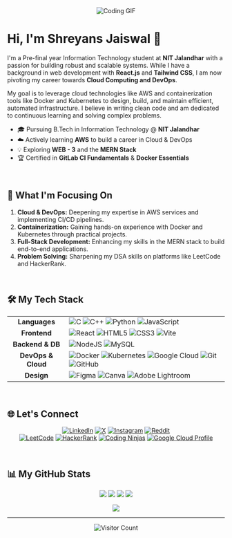 <div align="center">
  <img src="https://user-images.githubusercontent.com/74038190/221352995-5ac18bdf-1a19-4f99-bbb6-77559b220470.gif" alt="Coding GIF">
</div>

# Hi, I'm Shreyans Jaiswal 👋

I'm a Pre-final year Information Technology student at **NIT Jalandhar** with a passion for building robust and scalable systems. While I have a background in web development with **React.js** and **Tailwind CSS**, I am now pivoting my career towards **Cloud Computing and DevOps**.

My goal is to leverage cloud technologies like AWS and containerization tools like Docker and Kubernetes to design, build, and maintain efficient, automated infrastructure. I believe in writing clean code and am dedicated to continuous learning and solving complex problems.

- 🎓 Pursuing B.Tech in Information Technology @ **NIT Jalandhar**
- ☁️ Actively learning **AWS** to build a career in Cloud & DevOps
- 💡 Exploring **WEB - 3** and the **MERN Stack**
- 🏆 Certified in **GitLab CI Fundamentals** & **Docker Essentials**

<br>

## 🚀 What I'm Focusing On
1.  **Cloud & DevOps:** Deepening my expertise in AWS services and implementing CI/CD pipelines.
2.  **Containerization:** Gaining hands-on experience with Docker and Kubernetes through practical projects.
3.  **Full-Stack Development:** Enhancing my skills in the MERN stack to build end-to-end applications.
4.  **Problem Solving:** Sharpening my DSA skills on platforms like LeetCode and HackerRank.

<br>

## 🛠️ My Tech Stack

<table>
  <tr>
    <td align="center"><strong>Languages</strong></td>
    <td>
      <img src="https://img.shields.io/badge/c-%2300599C.svg?style=for-the-badge&logo=c&logoColor=white" alt="C">
      <img src="https://img.shields.io/badge/c++-%2300599C.svg?style=for-the-badge&logo=c%2B%2B&logoColor=white" alt="C++">
      <img src="https://img.shields.io/badge/python-3670A0?style=for-the-badge&logo=python&logoColor=ffdd54" alt="Python">
      <img src="https://img.shields.io/badge/javascript-%23323330.svg?style=for-the-badge&logo=javascript&logoColor=%23F7DF1E" alt="JavaScript">
    </td>
  </tr>
  <tr>
    <td align="center"><strong>Frontend</strong></td>
    <td>
      <img src="https://img.shields.io/badge/react-%2320232a.svg?style=for-the-badge&logo=react&logoColor=%2361DAFB" alt="React">
      <img src="https://img.shields.io/badge/html5-%23E34F26.svg?style=for-the-badge&logo=html5&logoColor=white" alt="HTML5">
      <img src="https://img.shields.io/badge/css3-%231572B6.svg?style=for-the-badge&logo=css3&logoColor=white" alt="CSS3">
      <img src="https://img.shields.io/badge/vite-%23646CFF.svg?style=for-the-badge&logo=vite&logoColor=white" alt="Vite">
    </td>
  </tr>
  <tr>
    <td align="center"><strong>Backend & DB</strong></td>
    <td>
      <img src="https://img.shields.io/badge/node.js-6DA55F?style=for-the-badge&logo=node.js&logoColor=white" alt="NodeJS">
      <img src="https://img.shields.io/badge/mysql-4479A1.svg?style=for-the-badge&logo=mysql&logoColor=white" alt="MySQL">
    </td>
  </tr>
  <tr>
    <td align="center"><strong>DevOps & Cloud</strong></td>
    <td>
      <img src="https://img.shields.io/badge/Docker-%230db7ed.svg?style=for-the-badge&logo=docker&logoColor=white" alt="Docker">
      <img src="https://img.shields.io/badge/Kubernetes-%23326ce5.svg?style=for-the-badge&logo=kubernetes&logoColor=white" alt="Kubernetes">
      <img src="https://img.shields.io/badge/GoogleCloud-%234285F4.svg?style=for-the-badge&logo=google-cloud&logoColor=white" alt="Google Cloud">
      <img src="https://img.shields.io/badge/git-%23F05033.svg?style=for-the-badge&logo=git&logoColor=white" alt="Git">
      <img src="https://img.shields.io/badge/github-%23121011.svg?style=for-the-badge&logo=github&logoColor=white" alt="GitHub">
    </td>
  </tr>
    <tr>
    <td align="center"><strong>Design</strong></td>
    <td>
      <img src="https://img.shields.io/badge/Figma-%23F24E1E.svg?style=for-the-badge&logo=figma&logoColor=white" alt="Figma">
      <img src="https://img.shields.io/badge/Canva-%2300C4CC.svg?style=for-the-badge&logo=Canva&logoColor=white" alt="Canva">
      <img src="https://img.shields.io/badge/Adobe%20Lightroom-31A8FF.svg?style=for-the-badge&logo=Adobe%20Lightroom&logoColor=white" alt="Adobe Lightroom">
    </td>
  </tr>
</table>

<br>

## 🌐 Let's Connect

<div align="center">

[![LinkedIn](https://img.shields.io/badge/LinkedIn-%230077B5.svg?logo=linkedin&logoColor=white)](https://linkedin.com/in/shreyans-jaiswal-894160294/)
[![X](https://img.shields.io/badge/X-black.svg?logo=X&logoColor=white)](https://x.com/Shreyans704)
[![Instagram](https://img.shields.io/badge/Instagram-%23E4405F.svg?logo=Instagram&logoColor=white)](https://instagram.com/shreyans.704/)
[![Reddit](https://img.shields.io/badge/Reddit-%23FF4500.svg?logo=Reddit&logoColor=white)](https://reddit.com/user/StreetAdventurous214/)
<br>
[![LeetCode](https://img.shields.io/badge/LeetCode-%23FFA116.svg?logo=LeetCode&logoColor=white)](https://leetcode.com/u/shreyans_704/)
[![HackerRank](https://img.shields.io/badge/HackerRank-%232EC866.svg?logo=HackerRank&logoColor=white)](https://www.hackerrank.com/shreyansj_it_23)
[![Coding Ninjas](https://img.shields.io/badge/Coding%20Ninjas-FF6D00?logo=CodingNinjas&logoColor=white)](https://www.codingninjas.com/codestudio/profile/GoDhAcKeR)
[![Google Cloud Profile](https://img.shields.io/badge/GCP-4285F4?logo=google-cloud&logoColor=white)](https://www.cloudskillsboost.google/public_profiles/590d51e9-ac1d-43eb-8099-d97fbfb9e12f)

</div>

<br>

## 📊 My GitHub Stats

<div align="center">

![](https://github-readme-stats.vercel.app/api?username=Shreyans-704&theme=tokyonight&hide_border=false&include_all_commits=true&count_private=true)
![](https://github-readme-streak-stats.herokuapp.com/?user=Shreyans-704&theme=tokyonight&hide_border=false)
![](https://github-readme-stats.vercel.app/api/top-langs/?username=Shreyans-704&theme=tokyonight&hide_border=false&include_all_commits=true&count_private=true&layout=compact)
![](https://github-contributor-stats.vercel.app/api?username=Shreyans-704&limit=5&theme=dark&combine_all_yearly_contributions=true)

</div>

<div align="center">

![](https://quotes-github-readme.vercel.app/api?type=horizontal&theme=radical)

</div>

<hr>

<div align="center">
  <img src="https://visitcount.itsvg.in/api?id=Shreyans-704&icon=5&color=8" alt="Visitor Count">
</div>
